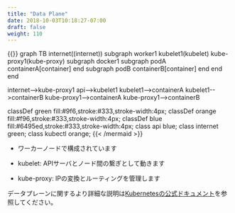 ```yaml
---
title: "Data Plane"
date: 2018-10-03T10:18:27-07:00
draft: false
weight: 110
---
```


{{<mermaid>}}
graph TB
internet((internet))
    subgraph worker1
      kubelet1(kubelet)
      kube-proxy1(kube-proxy)
      subgraph docker1
        subgraph podA
          containerA[container]
        end
        subgraph podB
          containerB[container]
        end
      end
    end

  internet-->kube-proxy1
  api-->kubelet1
  kubelet1-->containerA
  kubelet1-->containerB
  kube-proxy1-->containerA
  kube-proxy1-->containerB

  classDef green fill:#9f6,stroke:#333,stroke-width:4px;
  classDef orange fill:#f96,stroke:#333,stroke-width:4px;
  classDef blue fill:#6495ed,stroke:#333,stroke-width:4px;
  class api blue;
  class internet green;
  class kubectl orange;
{{< /mermaid >}}
<!--
* Made up of worker nodes
-->
* ワーカーノードで構成されています

<!--
* kubelet: Acts as a conduit between the API server and the node
-->
* kubelet: APIサーバとノード間の繋ぎとして動きます

<!--
* kube-proxy: Manages IP translation and routing
-->
* kube-proxy: IPの変換とルーティングを管理します

<!--
Check out [the official Kubernetes documentation](https://kubernetes.io/docs/concepts/overview/components/#node-components) for a more in-depth explanation of data plane components.
-->
データプレーンに関するより詳細な説明は[Kubernetesの公式ドキュメント](https://kubernetes.io/docs/concepts/overview/components/#node-components)を参照してください。